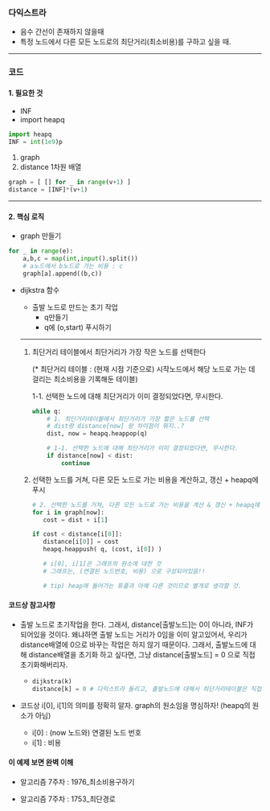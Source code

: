 ### 다익스트라

- 음수 간선이 존재하지 않을때
- 특정 노드에서 다른 모든 노드로의 최단거리(최소비용)를 구하고 싶을 때.

---

### 코드

#### 1. 필요한 것

- INF
- import heapq

```python
import heapq
INF = int(1e9)p
```



1. graph
2. distance 1차원 배열

```python
graph = [ [] for _ in range(v+1) ]
distance = [INF]*(v+1)
```

---

#### 2. 핵심 로직

- graph 만들기

```python
for _ in range(e):
    a,b,c = map(int,input().split())
    # a노드에서 b노드로 가는 비용 : c
    graph[a].append((b,c))
```

- dijkstra 함수

  - 출발 노드로 만드는 초기 작업
    - q만들기
    - q에 (o,start) 푸시하기 

  ---

  1. 최단거리 테이블에서 최단거리가 가장 작은 노드를 선택한다

     (* 최단거리 테이블 : (현재 시점 기준으로) 시작노드에서 해당 노드로 가는 데 걸리는 최소비용을 기록해둔 테이블)

     1-1. 선택한 노드에 대해 최단거리가 이미 결정되었다면, 무시한다.
  
     ```python
     while q:
         # 1. 최단거리테이블에서 최단거리가 가장 짧은 노드를 선택
         # dist랑 distance[now] 랑 차이점이 뭐지..?
         dist, now = heapq.heappop(q)
     
         # 1-1. 선택한 노드에 대해 최단거리가 이미 결정되었다면, 무시한다.    
         if distance[now] < dist:
             continue
     ```
  
     
  
  2. 선택한 노드를 거쳐, 다른 모든 노드로 가는 비용을 계산하고, 갱신 + heapq에 푸시
  
     ```python
     # 2. 선택한 노드를 거쳐, 다른 모든 노드로 가는 비용을 계산 & 갱신 + heapq에 푸시
     for i in graph[now]:
     	cost = dist + i[1]
     
     if cost < distance[i[0]]:
     	distance[i[0]] = cost
     	heapq.heappush( q, (cost, i[0]) )
     
     	# i[0], i[1]은 그래프의 원소에 대한 것
     	# 그래프는, (연결된 노드번호, 비용) 으로 구성되어있음!!
     
     	# tip) heap에 들어가는 튜플과 아예 다른 것이므로 별개로 생각할 것.
     ```
  
     

#### 코드상 참고사항

- 출발 노드로 초기작업을 한다. 그래서, distance[출발노드]는 0이 아니라, INF가 되어있을 것이다. 왜냐하면 출발 노드는 거리가 0임을 이미 알고있어서, 우리가 distance배열에 0으로 바꾸는 작업은 하지 않기 때문이다. 그래서, 출발노드에 대해 distance배열을 초기화 하고 싶다면, 그냥 distance[출발노드] = 0 으로 직접 초기화해버리자.

  - ```python
    dijkstra(k)
    distance[k] = 0 # 다익스트라 돌리고, 출발노드에 대해서 최단거리테이블은 직접 초기화하기
    ```

- 코드상 i[0], i[1]의 의미를 정확히 알자. graph의 원소임을 명심하자! (heapq의 원소가 아님)

  - i[0] : (now 노드와) 연결된 노드 번호
  - i[1] : 비용

  

#### 이 예제 보면 완벽 이해

- 알고리즘 7주차 : 1976_최소비용구하기

- 알고리즘 7주차 : 1753_최단경로